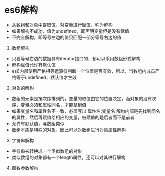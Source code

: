 # es6解构
- 从数组和对象中提取值，对变量进行赋值，称为解构
- 如果解构不成功，值为undefined，即声明变量但是没有赋值
- 不完全解构，即等号左边的值只匹配一部分等号右边的值
1. 数组解构
- 只要等号右边的数据具有iterator接口的，都可以采用数组形式解构
-  解构赋值允许有默认值
- es6内部使用严格相等运算符判断一个位置是否有效，所以，当数组内成员严格等于undefined，默认值才生效
2. 对象的解构
- 数组的元素是按次序排列的，变量的取值由它的位置决定，而对象的没有次序，变量必须和属性同名，才能拿到值
- 如果变量名和属性名不一致，必须写出 属性名:变量名
    解构内部是先找到同名的属性，然后再赋值给相应的变量，被赋值的是后者而不是前者
- 允许有默认值，与数组类似
- 数组本质是特殊的对象，因此可以对数组进行对象属性解构
3. 字符串解构
- 字符串被转换成一个类似数组的对象
- 类似数组的对象都有一个length属性，还可以对其进行解构
4. 函数参数解构